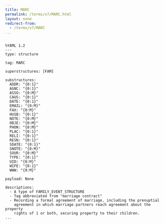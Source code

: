 ```yaml
---
title: MARC
permalink: /terms/v7/MARC.html
layout: none
redirect-from:
  - /terms/v7/MARC
...
```


```

%YAML 1.2
---
type: structure

tag: MARC

superstructures: [FAM]

substructures:
  ADDR: "{0:1}"
  AGNC: "{0:1}"
  ASSO: "{0:M}"
  CAUS: "{0:1}"
  DATE: "{0:1}"
  EMAIL: "{0:M}"
  FAX: "{0:M}"
  HUSB: "{0:1}"
  NOTE: "{0:M}"
  OBJE: "{0:M}"
  PHON: "{0:M}"
  PLAC: "{0:1}"
  RELI: "{0:1}"
  RESN: "{0:1}"
  SDATE: "{0:1}"
  SNOTE: "{0:M}"
  SOUR: "{0:M}"
  TYPE: "{0:1}"
  UID: "{0:M}"
  WIFE: "{0:1}"
  WWW: "{0:M}"

payload: None

descriptions:
  - A type of FAMILY_EVENT_STRUCTURE
  - Tag abbreviated from "marriage contract"
  - Recording a formal agreement of marriage, including the prenuptial
    agreement in which marriage partners reach agreement about the property
    rights of 1 or both, securing property to their children.
...

```